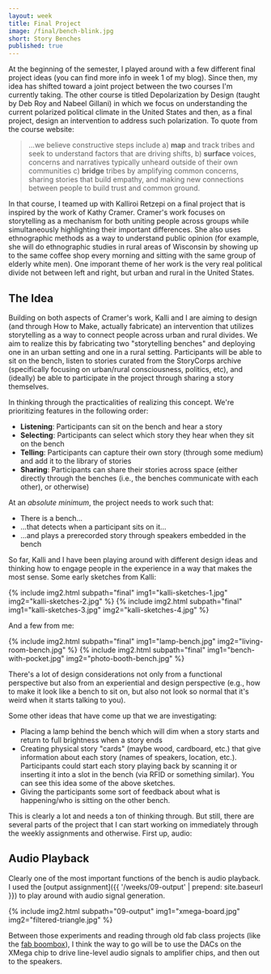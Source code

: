 ```yaml
---
layout: week
title: Final Project
image: /final/bench-blink.jpg
short: Story Benches
published: true
---
```


At the beginning of the semester, I played around with a few different final project ideas (you can find more info in week 1 of my blog). Since then, my idea has shifted toward a joint project between the two courses I'm currently taking. The other course is titled Depolarization by Design (taught by Deb Roy and Nabeel Gillani) in which we focus on understanding the current polarized political climate in the United States and then, as a final project, design an intervention to address such polarization. To quote from the course website:

> ...we believe constructive steps include a) **map** and track tribes and seek to understand factors that are driving shifts, b) **surface** voices, concerns and narratives typically unheard outside of their own communities c) **bridge** tribes by amplifying common concerns, sharing stories that build empathy, and making new connections between people to build trust and common ground.

In that course, I teamed up with Kalliroi Retzepi on a final project that is inspired by the work of Kathy Cramer. Cramer's work focuses on storytelling as a mechanism for both uniting people across groups while simultaneously highlighting their important differences. She also uses ethnographic methods as a way to understand public opinion (for example, she will do ethnographic studies in rural areas of Wisconsin by showing up to the same coffee shop every morning and sitting with the same group of elderly white men). One imporant theme of her work is the very real political divide not between left and right, but urban and rural in the United States.

## The Idea

Building on both aspects of Cramer's work, Kalli and I are aiming to design (and through How to Make, actually fabricate) an intervention that utilizes storytelling as a way to connect people across urban and rural divides. We aim to realize this by fabricating two "storytelling benches" and deploying one in an urban setting and one in a rural setting. Participants will be able to sit on the bench, listen to stories curated from the StoryCorps archive (specifically focusing on urban/rural consciousness, politics, etc), and (ideally) be able to participate in the project through sharing a story themselves.

In thinking through the practicalities of realizing this concept. We're prioritizing features in the following order:

- **Listening**: Participants can sit on the bench and hear a story
- **Selecting**: Participants can select which story they hear when they sit on the bench
- **Telling**: Participants can capture their own story (through some medium) and add it to the library of stories
- **Sharing**: Participants can share their stories across space (either directly through the benches (i.e., the benches communicate with each other), or otherwise)

At an _absolute minimum_, the project needs to work such that:

- There is a bench...
- ...that detects when a participant sits on it...
- ...and plays a prerecorded story through speakers embedded in the bench

So far, Kalli and I have been playing around with different design ideas and thinking how to engage people in the experience in a way that makes the most sense. Some early sketches from Kalli:

{% include img2.html subpath="final" img1="kalli-sketches-1.jpg" img2="kalli-sketches-2.jpg" %}
{% include img2.html subpath="final" img1="kalli-sketches-3.jpg" img2="kalli-sketches-4.jpg" %}

And a few from me:

{% include img2.html subpath="final" img1="lamp-bench.jpg" img2="living-room-bench.jpg" %}
{% include img2.html subpath="final" img1="bench-with-pocket.jpg" img2="photo-booth-bench.jpg" %}

There's a lot of design considerations not only from a functional perspective but also from an experiential and design perspective (e.g., how to make it look like a bench to sit on, but also not look so normal that it's weird when it starts talking to you).

Some other ideas that have come up that we are investigating:

- Placing a lamp behind the bench which will dim when a story starts and return to full brightness when a story ends
- Creating physical story "cards" (maybe wood, cardboard, etc.) that give information about each story (names of speakers, location, etc.). Participants could start each story playing back by scanning it or inserting it into a slot in the bench (via RFID or something similar). You can see this idea some of the above sketches.
- Giving the participants some sort of feedback about what is happening/who is sitting on the other bench.

This is clearly a lot and needs a ton of thinking through. But still, there are several parts of the project that I can start working on immediately through the weekly assignments and otherwise. First up, audio:

## Audio Playback

Clearly one of the most important functions of the bench is audio playback. I used the [output assignment]({{ '/weeks/09-output' | prepend: site.baseurl }}) to play around with audio signal generation.

{% include img2.html subpath="09-output" img1="xmega-board.jpg" img2="filtered-triangle.jpg" %}

Between those experiments and reading through old fab class projects (like the [fab boombox](http://fab.cba.mit.edu/classes/863.11/people/matthew.keeter/fab_boombox/)), I think the way to go will be to use the DACs on the XMega chip to drive line-level audio signals to amplifier chips, and then out to the speakers.
